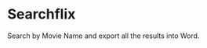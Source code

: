 # Searchflix

Search by Movie Name and export all the results into Word.


<blockquote class="imgur-embed-pub" lang="en" data-id="a/h8Srn8q" data-context="false" ><a href="//imgur.com/a/h8Srn8q"></a></blockquote><script async src="//s.imgur.com/min/embed.js" charset="utf-8"></script>
